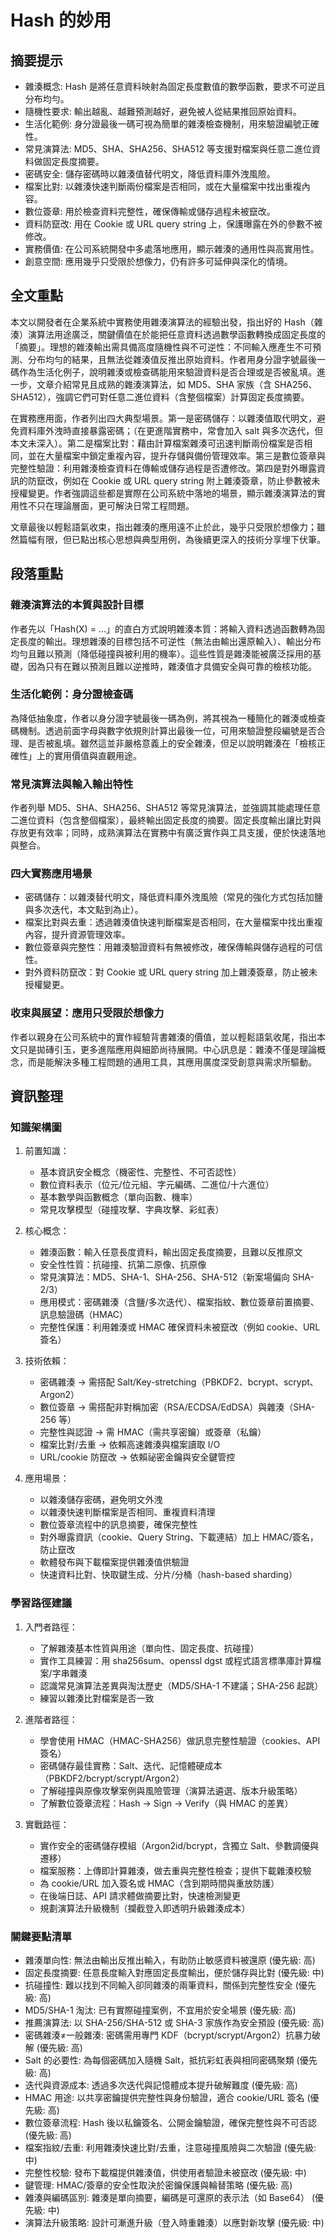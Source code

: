 # Hash 的妙用

## 摘要提示
- 雜湊概念: Hash 是將任意資料映射為固定長度數值的數學函數，要求不可逆且分布均勻。
- 隨機性要求: 輸出越亂、越難預測越好，避免被人從結果推回原始資料。
- 生活化範例: 身分證最後一碼可視為簡單的雜湊檢查機制，用來驗證編號正確性。
- 常見演算法: MD5、SHA、SHA256、SHA512 等支援對檔案與任意二進位資料做固定長度摘要。
- 密碼安全: 儲存密碼時以雜湊值替代明文，降低資料庫外洩風險。
- 檔案比對: 以雜湊快速判斷兩份檔案是否相同，或在大量檔案中找出重複內容。
- 數位簽章: 用於檢查資料完整性，確保傳輸或儲存過程未被竄改。
- 資料防竄改: 用在 Cookie 或 URL query string 上，保護曝露在外的參數不被修改。
- 實務價值: 在公司系統開發中多處落地應用，顯示雜湊的通用性與高實用性。
- 創意空間: 應用幾乎只受限於想像力，仍有許多可延伸與深化的情境。

## 全文重點
本文以開發者在企業系統中實務使用雜湊演算法的經驗出發，指出好的 Hash（雜湊）演算法用途廣泛，關鍵價值在於能把任意資料透過數學函數轉換成固定長度的「摘要」。理想的雜湊輸出需具備高度隨機性與不可逆性：不同輸入應產生不可預測、分布均勻的結果，且無法從雜湊值反推出原始資料。作者用身分證字號最後一碼作為生活化例子，說明雜湊或檢查碼能用來驗證資料是否合理或是否被亂填。進一步，文章介紹常見且成熟的雜湊演算法，如 MD5、SHA 家族（含 SHA256、SHA512），強調它們可對任意二進位資料（含整個檔案）計算固定長度摘要。

在實務應用面，作者列出四大典型場景。第一是密碼儲存：以雜湊值取代明文，避免資料庫外洩時直接暴露密碼；（在更進階實務中，常會加入 salt 與多次迭代，但本文未深入）。第二是檔案比對：藉由計算檔案雜湊可迅速判斷兩份檔案是否相同，並在大量檔案中鎖定重複內容，提升存儲與備份管理效率。第三是數位簽章與完整性驗證：利用雜湊檢查資料在傳輸或儲存過程是否遭修改。第四是對外曝露資訊的防竄改，例如在 Cookie 或 URL query string 附上雜湊簽章，防止參數被未授權變更。作者強調這些都是實際在公司系統中落地的場景，顯示雜湊演算法的實用性不只在理論層面，更可解決日常工程問題。

文章最後以輕鬆語氣收束，指出雜湊的應用遠不止於此，幾乎只受限於想像力；雖然篇幅有限，但已點出核心思想與典型用例，為後續更深入的技術分享埋下伏筆。

## 段落重點
### 雜湊演算法的本質與設計目標
作者先以「Hash(X) = …」的直白方式說明雜湊本質：將輸入資料透過函數轉為固定長度的輸出。理想雜湊的目標包括不可逆性（無法由輸出還原輸入）、輸出分布均勻且難以預測（降低碰撞與被利用的機率）。這些性質是雜湊能被廣泛採用的基礎，因為只有在難以預測且難以逆推時，雜湊值才具備安全與可靠的檢核功能。

### 生活化範例：身分證檢查碼
為降低抽象度，作者以身分證字號最後一碼為例，將其視為一種簡化的雜湊或檢查碼機制。透過前面字母與數字依規則計算出最後一位，可用來驗證整段編號是否合理、是否被亂填。雖然這並非嚴格意義上的安全雜湊，但足以說明雜湊在「檢核正確性」上的實用價值與直觀用途。

### 常見演算法與輸入輸出特性
作者列舉 MD5、SHA、SHA256、SHA512 等常見演算法，並強調其能處理任意二進位資料（包含整個檔案），最終輸出固定長度的摘要。固定長度輸出讓比對與存放更有效率；同時，成熟演算法在實務中有廣泛實作與工具支援，便於快速落地與整合。

### 四大實務應用場景
- 密碼儲存：以雜湊替代明文，降低資料庫外洩風險（常見的強化方式包括加鹽與多次迭代，本文點到為止）。
- 檔案比對與去重：透過雜湊值快速判斷檔案是否相同，在大量檔案中找出重複內容，提升資源管理效率。
- 數位簽章與完整性：用雜湊驗證資料有無被修改，確保傳輸與儲存過程的可信性。
- 對外資料防竄改：對 Cookie 或 URL query string 加上雜湊簽章，防止被未授權變更。

### 收束與展望：應用只受限於想像力
作者以親身在公司系統中的實作經驗背書雜湊的價值，並以輕鬆語氣收尾，指出本文只是拋磚引玉，更多進階應用與細節尚待展開。中心訊息是：雜湊不僅是理論概念，而是能解決多種工程問題的通用工具，其應用廣度深受創意與需求所驅動。

## 資訊整理

### 知識架構圖
1. 前置知識：
   - 基本資訊安全概念（機密性、完整性、不可否認性）
   - 數位資料表示（位元/位元組、字元編碼、二進位/十六進位）
   - 基本數學與函數概念（單向函數、機率）
   - 常見攻擊模型（碰撞攻擊、字典攻擊、彩虹表）

2. 核心概念：
   - 雜湊函數：輸入任意長度資料，輸出固定長度摘要，且難以反推原文
   - 安全性性質：抗碰撞、抗第二原像、抗原像
   - 常見演算法：MD5、SHA-1、SHA-256、SHA-512（新案場偏向 SHA-2/3）
   - 應用模式：密碼雜湊（含鹽/多次迭代）、檔案指紋、數位簽章前置摘要、訊息驗證碼（HMAC）
   - 完整性保護：利用雜湊或 HMAC 確保資料未被竄改（例如 cookie、URL 簽名）

3. 技術依賴：
   - 密碼雜湊 → 需搭配 Salt/Key-stretching（PBKDF2、bcrypt、scrypt、Argon2）
   - 數位簽章 → 需搭配非對稱加密（RSA/ECDSA/EdDSA）與雜湊（SHA-256 等）
   - 完整性與認證 → 需 HMAC（需共享密鑰）或簽章（私鑰）
   - 檔案比對/去重 → 依賴高速雜湊與檔案讀取 I/O
   - URL/cookie 防竄改 → 依賴祕密金鑰與安全鍵管控

4. 應用場景：
   - 以雜湊儲存密碼，避免明文外洩
   - 以雜湊快速判斷檔案是否相同、重複資料清理
   - 數位簽章流程中的訊息摘要，確保完整性
   - 對外曝露資訊（cookie、Query String、下載連結）加上 HMAC/簽名，防止竄改
   - 軟體發布與下載檔案提供雜湊值供驗證
   - 快速資料比對、快取鍵生成、分片/分桶（hash-based sharding）

### 學習路徑建議
1. 入門者路徑：
   - 了解雜湊基本性質與用途（單向性、固定長度、抗碰撞）
   - 實作工具練習：用 sha256sum、openssl dgst 或程式語言標準庫計算檔案/字串雜湊
   - 認識常見演算法差異與淘汰歷史（MD5/SHA-1 不建議；SHA-256 起跳）
   - 練習以雜湊比對檔案是否一致

2. 進階者路徑：
   - 學會使用 HMAC（HMAC-SHA256）做訊息完整性驗證（cookies、API 簽名）
   - 密碼儲存最佳實務：Salt、迭代、記憶體硬成本（PBKDF2/bcrypt/scrypt/Argon2）
   - 了解碰撞與原像攻擊案例與風險管理（演算法遴選、版本升級策略）
   - 了解數位簽章流程：Hash → Sign → Verify（與 HMAC 的差異）

3. 實戰路徑：
   - 實作安全的密碼儲存模組（Argon2id/bcrypt，含獨立 Salt、參數調優與遷移）
   - 檔案服務：上傳即計算雜湊，做去重與完整性檢查；提供下載雜湊校驗
   - 為 cookie/URL 加入簽名或 HMAC（含到期時間與重放防護）
   - 在後端日誌、API 請求體做摘要比對，快速檢測變更
   - 規劃演算法升級機制（攔截登入即透明升級雜湊成本）

### 關鍵要點清單
- 雜湊單向性: 無法由輸出反推出輸入，有助防止敏感資料被還原 (優先級: 高)
- 固定長度摘要: 任意長度輸入對應固定長度輸出，便於儲存與比對 (優先級: 中)
- 抗碰撞性: 難以找到不同輸入卻同雜湊的兩筆資料，關係到完整性安全 (優先級: 高)
- MD5/SHA-1 淘汰: 已有實際碰撞案例，不宜用於安全場景 (優先級: 高)
- 推薦演算法: 以 SHA-256/SHA-512 或 SHA-3 家族作為安全預設 (優先級: 高)
- 密碼雜湊≠一般雜湊: 密碼需用專門 KDF（bcrypt/scrypt/Argon2）抗暴力破解 (優先級: 高)
- Salt 的必要性: 為每個密碼加入隨機 Salt，抵抗彩虹表與相同密碼聚類 (優先級: 高)
- 迭代與資源成本: 透過多次迭代與記憶體成本提升破解難度 (優先級: 高)
- HMAC 用途: 以共享密鑰提供完整性與身份驗證，適合 cookie/URL 簽名 (優先級: 高)
- 數位簽章流程: Hash 後以私鑰簽名、公開金鑰驗證，確保完整性與不可否認 (優先級: 高)
- 檔案指紋/去重: 利用雜湊快速比對/去重，注意碰撞風險與二次驗證 (優先級: 中)
- 完整性校驗: 發布下載檔提供雜湊值，供使用者驗證未被竄改 (優先級: 中)
- 鍵管理: HMAC/簽章的安全性取決於密鑰保護與輪替策略 (優先級: 高)
- 雜湊與編碼區別: 雜湊是單向摘要，編碼是可還原的表示法（如 Base64） (優先級: 中)
- 演算法升級策略: 設計可漸進升級（登入時重雜湊）以應對新攻擊 (優先級: 中)